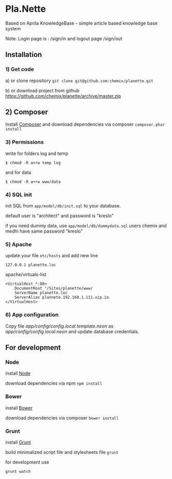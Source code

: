 Pla.Nette
==========================

Based on Aprila KnowledgeBase - simple article based knowledge base system


Note: Login page is : /sign/in and logout page /sign/out



Installation
------------

### 1) Get code

a) or clone repository `git clone git@github.com:chemix/planette.git`

b) or download project from github https://github.com/chemix/planette/archive/master.zip



## 2) Composer

Install [Composer](http://getcomposer.org) and download dependencies via composer `composer.phar install`


### 3) Permissions

write for folders log and temp

`$ chmod -R a+rw temp log`

and for data

`$ chmod -R a+rw www/data`


### 4) SQL init

init SQL from `app/model/db/init.sql` to your database.

default user is "architect" and password is "kreslo"

if you need dummy data, use `app/model/db/dummydata.sql`
users chemix and medhi have same password "kreslo"



### 5) Apache

update your file `etc/hosts` and add new line

`127.0.0.1 planette.loc`

apache/virtuals-list

```
<VirtualHost *:80>
    DocumentRoot "/Sites/planette/www/
    ServerName planette.loc
    ServerAlias plannete.192.168.1.111.xip.io
</VirtualHost>
```


### 6) App configuration

Copy file *app/config/config.local.template.neon* as *app/config/config.local.neon*
and update database credentials.




For development
------------

### Node

install [Node](http://nodejs.org)

download dependencies via npm
`npm install`



### Bower

install [Bower](http://bower.io)

download dependencies via composer
`bower install`



### Grunt

install [Grunt](http://gruntjs.com)

build minimalized script file and stylesheets file
`grunt`

for development use

`grunt watch`
